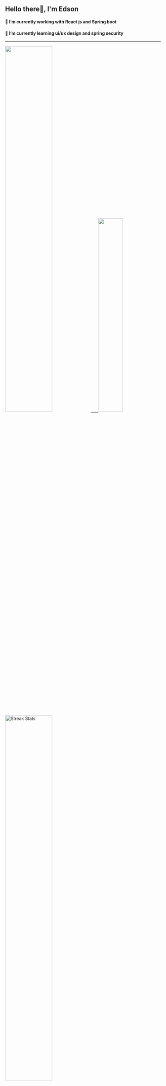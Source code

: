 
## Hello there👋, I'm Edson 

#### 🔭 I’m currently working with React js and Spring boot 
#### 🌱 I’m currently learning ui/ux design and spring security
---
    
  

 <p align="left">
  <a href="https://github.com/EdsonNhancale">
  <img width=55% src="https://github-readme-stats.vercel.app/api?username=EdsonNhancale&show_icons=true&theme=dracula&include_all_commits=true&count_private=true"/>&nbsp;&nbsp;&nbsp;&nbsp;&nbsp;
  <img  width=40% src="https://github-readme-stats.vercel.app/api/top-langs/?username=EdsonNhancale&layout=compact&langs_count=7&theme=dracula"/>
</p>

  <p align="left">
    <a href="https://github.com/EdsonNhancale"><img width=55% alt="Streak Stats" src="https://github-readme-streak-stats.herokuapp.com/?user=EdsonNhancale&theme=dracula"/></a>
   </p>

 
 <!--START_SECTION:waka-->

```txt
From: 16 November 2022 - To: 24 July 2024

Total Time: 995 hrs 41 mins

JavaScript        437 hrs 17 mins ███████████░░░░░░░░░░░░░░   43.92 %
TypeScript        413 hrs 5 mins  ██████████▒░░░░░░░░░░░░░░   41.49 %
JSON              55 hrs 37 mins  █▒░░░░░░░░░░░░░░░░░░░░░░░   05.59 %
Other             15 hrs 50 mins  ▒░░░░░░░░░░░░░░░░░░░░░░░░   01.59 %
Dart              14 hrs 23 mins  ▒░░░░░░░░░░░░░░░░░░░░░░░░   01.45 %
```

<!--END_SECTION:waka-->

<div> 
  <a href="www.linkedin.com/in/edson-nhancale-7849781a6" target="_blank"><img src="https://img.shields.io/badge/-LinkedIn-%230077B5?style=for-the-badge&logo=linkedin&logoColor=white" target="_blank"></a> 

</div>

